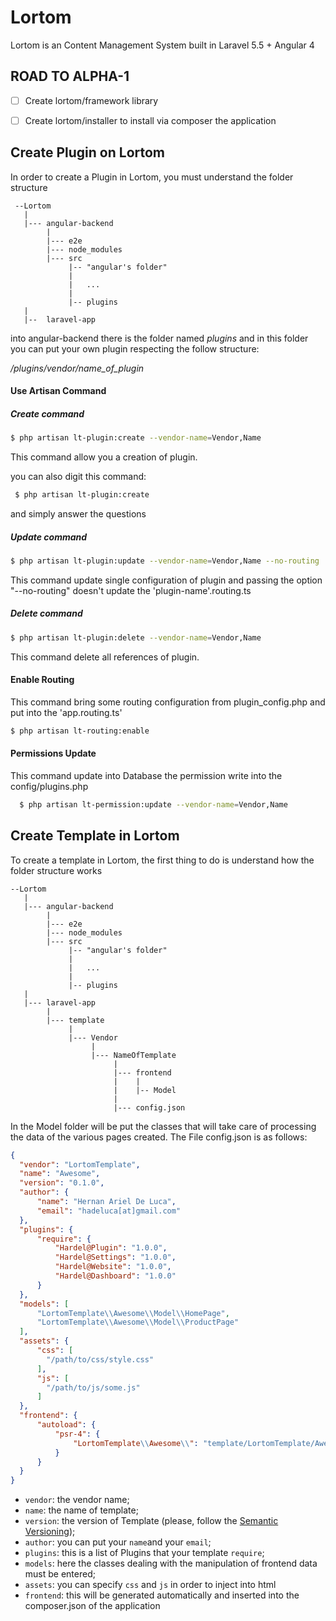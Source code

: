 # Lortom
Lortom is an Content Management System built in Laravel 5.5 + Angular 4


## ROAD TO ALPHA-1

- [ ] Create lortom/framework library
- [ ] Create lortom/installer to install via composer the application


## Create Plugin on Lortom

In order to create a Plugin in Lortom, you must understand the folder structure

```
 --Lortom
   |
   |--- angular-backend
        |
        |--- e2e
        |--- node_modules
        |--- src
             |-- "angular's folder"
             |   
             |   ...
             |
             |-- plugins
   |
   |--  laravel-app
 ```
 
 into angular-backend there is the folder named  *plugins* and in this folder you can put your own plugin respecting the
 follow structure:
 
 */plugins/vendor/name_of_plugin*
 
 
 #### Use Artisan Command
 
 
 ##### Create command
 
 ```bash
 $ php artisan lt-plugin:create --vendor-name=Vendor,Name
 ```
 
 This command allow you a creation of plugin.
 
 you can also digit this command:
 
 ```bash
  $ php artisan lt-plugin:create
 ```
 
 and simply answer the questions
 
 
 ##### Update command
 
 ```bash
 $ php artisan lt-plugin:update --vendor-name=Vendor,Name --no-routing
 ```
 
 This command update single configuration of plugin and passing the option "--no-routing" doesn't update the 
 'plugin-name'.routing.ts
 
 
 ##### Delete command
 
  ```bash
  $ php artisan lt-plugin:delete --vendor-name=Vendor,Name
  ```
  
  This command delete all references of plugin.
  
  
  #### Enable Routing
  
  This command bring some routing configuration from plugin_config.php and put into the 'app.routing.ts'
  
  ```bash
  $ php artisan lt-routing:enable
  ```
  
  #### Permissions Update
  
  This command update into Database the permission write into the config/plugins.php
  
  ```bash
    $ php artisan lt-permission:update --vendor-name=Vendor,Name
  ```
  
  
  ## Create Template in Lortom
  
  To create a template in Lortom, the first thing to do is understand how the folder structure works
  
  ```
  --Lortom
     |
     |--- angular-backend
          |
          |--- e2e
          |--- node_modules
          |--- src
               |-- "angular's folder"
               |   
               |   ...
               |
               |-- plugins
     |
     |--- laravel-app
          |
          |--- template
               |
               |--- Vendor
                    |
                    |--- NameOfTemplate
                         |
                         |--- frontend
                         |    |
                         |    |-- Model
                         |
                         |--- config.json
  ```
  
  In the Model folder will be put the classes that will take care of processing the data of the various pages created. 
  The File config.json is as follows:
  
  ```json
  {
    "vendor": "LortomTemplate",
    "name": "Awesome",
    "version": "0.1.0",
    "author": {
        "name": "Hernan Ariel De Luca",
        "email": "hadeluca[at]gmail.com"
    },
    "plugins": {
        "require": {
            "Hardel@Plugin": "1.0.0",
            "Hardel@Settings": "1.0.0",
            "Hardel@Website": "1.0.0",
            "Hardel@Dashboard": "1.0.0"
        }
    },
    "models": [
        "LortomTemplate\\Awesome\\Model\\HomePage",
        "LortomTemplate\\Awesome\\Model\\ProductPage"
    ],
    "assets": {
        "css": [
          "/path/to/css/style.css"
        ],
        "js": [
          "/path/to/js/some.js"
        ]
    },
    "frontend": {
        "autoload": {
            "psr-4": {
                "LortomTemplate\\Awesome\\": "template/LortomTemplate/Awesome/frontend"
            }
        }
    }
  }
  ```

- `vendor`: the vendor name;
- `name`: the name of template;
- `version`: the version of Template (please, follow the [Semantic Versioning](https://semver.org/));
- `author`: you can put your `name`and your `email`;
- `plugins`: this is a list of Plugins that your template `require`;
- `models`: here the classes dealing with the manipulation of frontend data must be entered;
- `assets`: you can specify `css` and `js` in order to inject into html
- `frontend`: this will be generated automatically and inserted into the composer.json of the application

  
 
 
 
 

